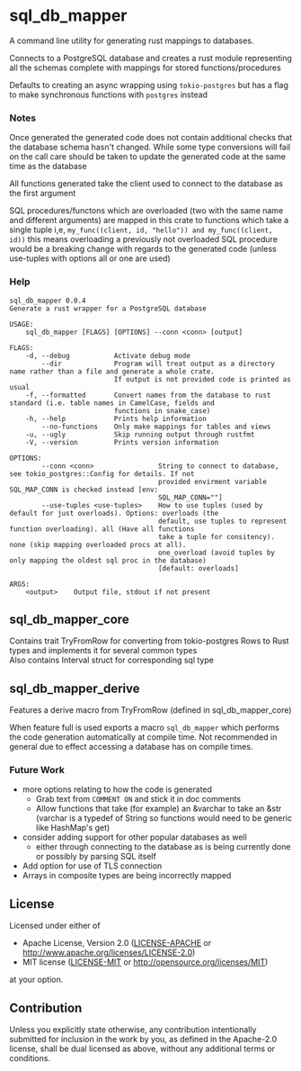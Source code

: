 # sql_db_mapper
A command line utility for generating rust mappings to databases.

Connects to a PostgreSQL database and creates a rust module representing all the schemas complete with mappings for stored functions/procedures

Defaults to creating an async wrapping using `tokio-postgres` but has a flag to make synchronous functions with `postgres` instead

### Notes
Once generated the generated code does not contain additional checks that the database schema hasn't changed. While some type conversions will fail on the call care should be taken to update the generated code at the same time as the database

All functions generated take the client used to connect to the database as the first argument

SQL procedures/functons which are overloaded (two with the same name and different arguments) are mapped in this crate to functions which take a single tuple i,e, `my_func((client, id, "hello")) and my_func((client, id))` this means overloading a previously not overloaded SQL procedure would be a breaking change with regards to the generated code (unless use-tuples with options all or one are used)

### Help
```
sql_db_mapper 0.0.4
Generate a rust wrapper for a PostgreSQL database

USAGE:
    sql_db_mapper [FLAGS] [OPTIONS] --conn <conn> [output]

FLAGS:
    -d, --debug           Activate debug mode
        --dir             Program will treat output as a directory name rather than a file and generate a whole crate.
                          If output is not provided code is printed as usual
    -f, --formatted       Convert names from the database to rust standard (i.e. table names in CamelCase, fields and
                          functions in snake_case)
    -h, --help            Prints help information
        --no-functions    Only make mappings for tables and views
    -u, --ugly            Skip running output through rustfmt
    -V, --version         Prints version information

OPTIONS:
        --conn <conn>                String to connect to database, see tokio_postgres::Config for details. If not
                                     provided envirment variable SQL_MAP_CONN is checked instead [env:
                                     SQL_MAP_CONN=""]
        --use-tuples <use-tuples>    How to use tuples (used by default for just overloads). Options: overloads (the
                                     default, use tuples to represent function overloading). all (Have all functions
                                     take a tuple for consitency). none (skip mapping overloaded procs at all).
                                     one_overload (avoid tuples by only mapping the oldest sql proc in the database)
                                     [default: overloads]

ARGS:
    <output>    Output file, stdout if not present
```

## sql_db_mapper_core
Contains trait TryFromRow for converting from tokio-postgres Rows to Rust types and implements it for several common types  
Also contains Interval struct for corresponding sql type

## sql_db_mapper_derive
Features a derive macro from TryFromRow (defined in sql_db_mapper_core)

When feature full is used exports a macro `sql_db_mapper` which performs the code generation automatically at compile time. Not recommended in general due to effect accessing a database has on compile times.

### Future Work
* more options relating to how the code is generated
	* Grab text from `COMMENT ON` and stick it in doc comments
	* Allow functions that take (for example) an &varchar to take an &str (varchar is a typedef of String so functions would need to be generic like HashMap's get)
* consider adding support for other popular databases as well
	* either through connecting to the database as is being currently done or possibly by parsing SQL itself
* Add option for use of TLS connection
* Arrays in composite types are being incorrectly mapped

## License

Licensed under either of

 * Apache License, Version 2.0
   ([LICENSE-APACHE](LICENSE-APACHE) or http://www.apache.org/licenses/LICENSE-2.0)
 * MIT license
   ([LICENSE-MIT](LICENSE-MIT) or http://opensource.org/licenses/MIT)

at your option.

## Contribution

Unless you explicitly state otherwise, any contribution intentionally submitted
for inclusion in the work by you, as defined in the Apache-2.0 license, shall be
dual licensed as above, without any additional terms or conditions.
